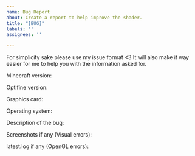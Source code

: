 ```yaml
---
name: Bug Report
about: Create a report to help improve the shader.
title: "[BUG]"
labels: ''
assignees: ''

---
```


For simplicity sake please use my issue format <3
It will also make it way easier for me to help you with the information asked for.

Minecraft version:

Optifine version:

Graphics card:

Operating system:

Description of the bug:

Screenshots if any (Visual errors):

latest.log if any (OpenGL errors):

